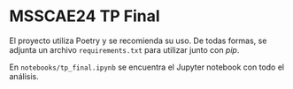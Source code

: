 # MSSCAE24 TP Final

El proyecto utiliza Poetry y se recomienda su uso. De todas formas, se adjunta un archivo `requirements.txt` para utilizar junto con *pip*.

En `notebooks/tp_final.ipynb` se encuentra el Jupyter notebook con todo el análisis.
